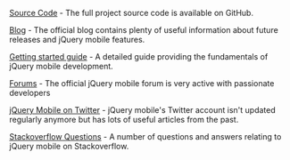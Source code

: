 [Source Code](https://github.com/jquery/jquery-mobile) - The full project source code is available on GitHub.

[Blog](http://blog.jquerymobile.com/) - The official blog contains plenty of useful information about future releases and jQuery mobile features.

[Getting started guide](http://demos.jquerymobile.com/1.2.0/docs/about/getting-started.html) - A detailed guide providing the fundamentals of jQuery mobile development.

[Forums](https://forum.jquery.com/jquery-mobile/) - The official jQuery mobile forum is very active with passionate developers  

[jQuery Mobile on Twitter](https://twitter.com/jquerymobile) - jQuery mobile's Twitter account isn't updated regularly anymore but has lots of useful articles from the past.

[Stackoverflow Questions](http://stackoverflow.com/questions/tagged/jquery-mobile) - A number of questions and answers relating to jQuery mobile on Stackoverflow.
